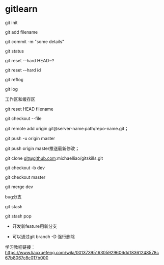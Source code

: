 # gitlearn

git init

git add filename

git commit -m "some details"

git status

git reset --hard HEAD~?

git reset --hard id 

git reflog

git log

工作区和缓存区

git reset HEAD filename

git checkout --file



git remote add origin git@server-name:path/repo-name.git；

git push -u origin master

git push origin master推送最新修改；



git clone git@github.com:michaelliao/gitskills.git



git checkout -b dev

git checkout master

git merge dev







bug分支

git stash

git stash pop



- 开发新feature用新分支

- 可以通过git branch -D <name>强行删除

学习教程链接：
https://www.liaoxuefeng.com/wiki/0013739516305929606dd18361248578c67b8067c8c017b000
